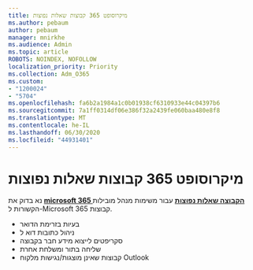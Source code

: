 ```yaml
---
title: מיקרוסופט 365 קבוצות שאלות נפוצות
ms.author: pebaum
author: pebaum
manager: mnirkhe
ms.audience: Admin
ms.topic: article
ROBOTS: NOINDEX, NOFOLLOW
localization_priority: Priority
ms.collection: Adm_O365
ms.custom:
- "1200024"
- "5704"
ms.openlocfilehash: fa6b2a1984a1c0b01938cf6310933e44c04397b6
ms.sourcegitcommit: 7a1ff0314df06e386f32a2439fe060baa480e8f8
ms.translationtype: MT
ms.contentlocale: he-IL
ms.lasthandoff: 06/30/2020
ms.locfileid: "44931401"
---
```

# <a name="microsoft-365-groups-faq"></a>מיקרוסופט 365 קבוצות שאלות נפוצות

נא בדוק את **[microsoft 365 הקבוצה שאלות נפוצות](https://aka.ms/M365GroupsFAQ)** עבור משימות מנהל מובילות הקשורות ל-Microsoft 365 קבוצות.

- בעיות בזרימת הדואר
- ניהול כתובות דוא ל
- סקריפטים לייצוא מידע חבר בקבוצה
- שליחה בתור ומשלחת אחרת
- קבוצות שאינן מוצגות/נגישות מלקוח Outlook